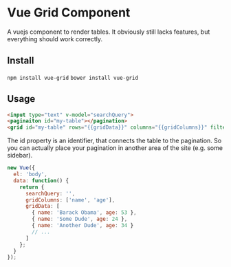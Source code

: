 # Vue Grid Component

A vuejs component to render tables.
It obviously still lacks features, but everything should work correctly.

## Install

`npm install vue-grid`
`bower install vue-grid`

## Usage

``` html
<input type="text" v-model="searchQuery">
<paginaiton id="my-table"></pagination>
<grid id="my-table" rows="{{gridData}}" columns="{{gridColumns}}" filter-key="{{searchQuery}}" per-page="10"></grid>
```

The id property is an identifier, that connects the table to the pagination. So you can actually place your pagination in another area of the site (e.g. some sidebar).

``` javascript
new Vue({
  el: 'body',
  data: function() {
    return {
      searchQuery: '',
      gridColumns: ['name', 'age'],
      gridData: [
        { name: 'Barack Obama', age: 53 },
        { name: 'Some Dude', age: 24 },
        { name: 'Another Dude', age: 34 }
        // ...
      ]
    };
  }
});
```

